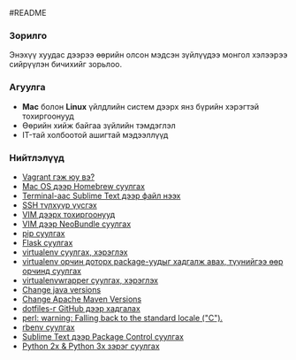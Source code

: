 #README

### Зорилго
Энэхүү хуудас дээрээ өөрийн олсон мэдсэн зүйлүүдээ монгол хэлээрээ сийрүүлэн бичихийг зорьлоо.

### Агуулга
* **Mac** болон **Linux** үйлдлийн систем дээрх янз бүрийн хэрэгтэй тохиргоонууд
* Өөрийн хийж байгаа зүйлийн тэмдэглэл
* IT-тай холбоотой ашигтай мэдээллүүд

### Нийтлэлүүд
* [Vagrant гэж юу вэ?](https://github.com/byam/vagrant/blob/master/vagrant.md)
* [Mac OS дээр Homebrew суулгах](https://github.com/byam/vagrant/blob/master/brew.md)
* [Terminal-аас Sublime Text дээр файл нээх](https://github.com/byam/it-articles/blob/master/terminal-subl.md)
* [SSH түлхүүр үүсгэх](https://github.com/byam/vagrant/blob/master/create-ssh-keys.md)
* [VIM дээрх тохиргоонууд](https://github.com/byam/vagrant/blob/master/vimrc.md)
* [VIM дээр NeoBundle суулгах](https://github.com/byam/vagrant/blob/master/neobundle-install.md)
* [pip суулгах](https://github.com/byam/vagrant/blob/master/pip-install.md)
* [Flask суулгах](https://github.com/byam/vagrant/blob/master/flask-install.md)
* [virtualenv суулгах, хэрэглэх](https://github.com/byam/vagrant/blob/master/virtualenv-install.md)
* [virtualenv орчин доторх package-уудыг хадгалж авах, түүнийгээ өөр орчинд суулгах](https://github.com/byam/vagrant/blob/master/requirements.md)
* [virtualenvwrapper суулгах, хэрэглэх](https://github.com/byam/vagrant/blob/master/virtualenvwrapper-install.md)
* [Change java versions](https://github.com/byam/vagrant/blob/master/change-java-version.md)
* [Change Apache Maven Versions](https://github.com/byam/vagrant/blob/master/change-maven-version.md)
* [dotfiles-г GitHub дээр хадгалах](https://github.com/byam/vagrant/blob/master/dotfiles-github.md)
* [perl: warning: Falling back to the standard locale ("C").](https://github.com/byam/vagrant/blob/master/locale-warning.md)
* [rbenv суулгах](https://github.com/byam/vagrant/blob/master/install-rbenv.md)
* [Sublime Text дээр Package Control суулгах](https://github.com/byam/vagrant/blob/master/package_control-install.md)
* [Python 2x & Python 3x зэрэг суулгах](https://github.com/byam/vagrant/blob/master/install-python23.md)